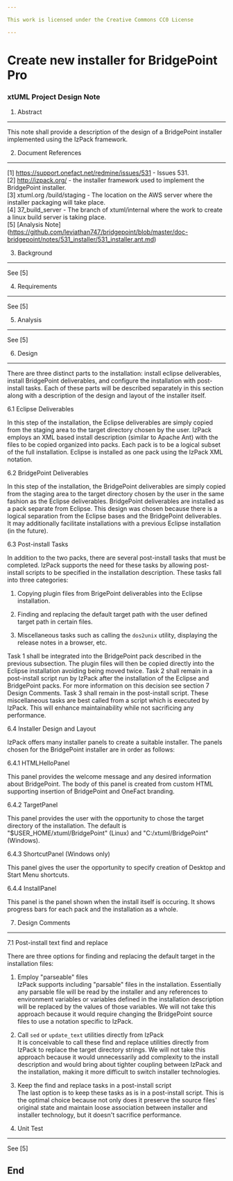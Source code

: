 ```yaml
---

This work is licensed under the Creative Commons CC0 License

---
```


# Create new installer for BridgePoint Pro
### xtUML Project Design Note

1. Abstract
-----------
This note shall provide a description of the design of a BridgePoint installer implemented using the IzPack framework.

2. Document References
----------------------
[1] https://support.onefact.net/redmine/issues/531 - Issues 531.  
[2] http://izpack.org/ - the installer framework used to implement the BridgePoint installer.  
[3] xtuml.org /build/staging - The location on the AWS server where the installer packaging will take place.  
[4] 37_build_server - The branch of xtuml/internal where the work to create a linux build server is taking place.  
[5] [Analysis Note] (https://github.com/leviathan747/bridgepoint/blob/master/doc-bridgepoint/notes/531_installer/531_installer.ant.md)

3. Background
-------------
See [5]

4. Requirements
---------------
See [5]

5. Analysis
-----------
See [5]

6. Design
---------
There are three distinct parts to the installation: install eclipse deliverables, 
install BridgePoint deliverables, and configure the installation with post-install
tasks. Each of these parts will be described separately in this section along with 
a description of the design and layout of the installer itself.  

6.1 Eclipse Deliverables  

In this step of the installation, the Eclipse deliverables are simply copied from
the staging area to the target directory chosen by the user. IzPack employs an XML
based install description (similar to Apache Ant) with the files to be copied organized
into packs. Each pack is to be a logical subset of the full installation. Eclipse is
installed as one pack using the IzPack XML notation.  

6.2 BridgePoint Deliverables  

In this step of the installation, the BridgePoint deliverables are simply copied from
the staging area to the target directory chosen by the user in the same fashion as the
Eclipse deliverables. BridgePoint deliverables are installed as a pack separate from
Eclipse. This design was chosen because there is a logical separation from the Eclipse
bases and the BridgePoint deliverables. It may additionally facilitate installations
with a previous Eclipse installation (in the future).  

6.3 Post-install Tasks  

In addition to the two packs, there are several post-install tasks that must be completed.
IzPack supports the need for these tasks by allowing post-install scripts to be specified
in the installation description.
These tasks fall into three categories:  

1. Copying plugin files from BrigePoint deliverables into the Eclipse installation.  

2. Finding and replacing the default target path with the user defined target path in certain
files.  

3. Miscellaneous tasks such as calling the `dos2unix` utility, displaying the release notes
in a browser, etc.  

Task 1 shall be integrated into the BridgePoint pack described in the previous subsection. The
plugin files will then be copied directly into the Eclipse installation avoiding being moved twice.
Task 2 shall remain in a post-install script run by IzPack after the installation of the Eclipse
and BridgePoint packs. For more information on this decision see section 7 Design Comments.
Task 3 shall remain in the post-install script. These miscellaneous tasks are best called from
a script which is executed by IzPack. This will enhance maintainability while not sacrificing any
performance.  

6.4 Installer Design and Layout  

IzPack offers many installer panels to create a suitable installer. The panels chosen for the 
BridgePoint installer are in order as follows:  

6.4.1 HTMLHelloPanel  

This panel provides the welcome message and any desired information about BridgePoint. The body of
this panel is created from custom HTML supporting insertion of BridgePoint and OneFact branding.  

6.4.2 TargetPanel  

This panel provides the user with the opportunity to chose the target directory of the installation.
The default is "$USER_HOME/xtuml/BridgePoint" (Linux) and "C:/xtuml/BridgePoint" (Windows).  

6.4.3 ShortcutPanel (Windows only)  

This panel gives the user the opportunity to specify creation of Desktop and Start Menu shortcuts.  

6.4.4 InstallPanel  

This panel is the panel shown when the install itself is occuring. It shows progress bars for each pack
and the installation as a whole.  

7. Design Comments
------------------
7.1 Post-install text find and replace  

There are three options for finding and replacing the default target in the installation files:  

1. Employ "parseable" files  
IzPack supports including "parsable" files in the installation. Essentially any parsable file will
be read by the installer and any references to environment variables or variables defined in the 
installation description will be replaced by the values of those variables. We will not take this
approach because it would require changing the BridgePoint source files to use a notation specific
to IzPack.  

2. Call `sed` or `update_text` utilities directly from IzPack  
It is conceivable to call these find and replace utilities directly from IzPack to replace the target
directory strings. We will not take this approach because it would unnecessarily add complexity to
the install description and would bring about tighter coupling between IzPack and the installation,
making it more difficult to switch installer technologies.  

3. Keep the find and replace tasks in a post-install script  
The last option is to keep these tasks as is in a post-install script. This is the optimal choice because not 
only does it preserve the source files' original state and maintain loose association between installer
and installer technology, but it doesn't sacrifice performance.

8. Unit Test
------------
See [5]

End
---
